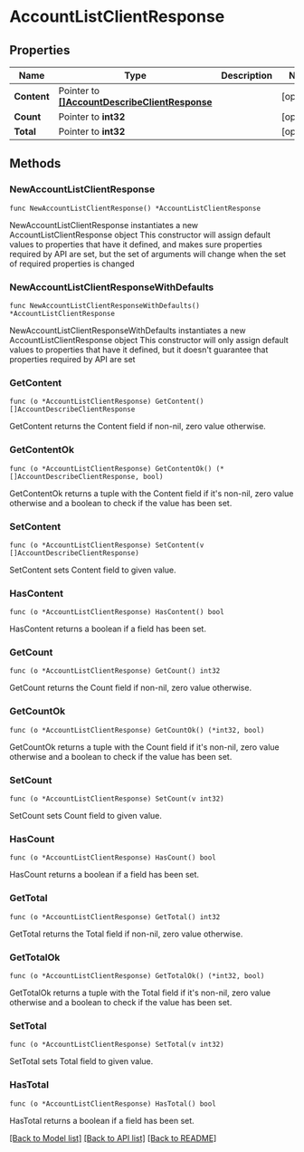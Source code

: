 # AccountListClientResponse

## Properties

Name | Type | Description | Notes
------------ | ------------- | ------------- | -------------
**Content** | Pointer to [**[]AccountDescribeClientResponse**](AccountDescribeClientResponse.md) |  | [optional] 
**Count** | Pointer to **int32** |  | [optional] 
**Total** | Pointer to **int32** |  | [optional] 

## Methods

### NewAccountListClientResponse

`func NewAccountListClientResponse() *AccountListClientResponse`

NewAccountListClientResponse instantiates a new AccountListClientResponse object
This constructor will assign default values to properties that have it defined,
and makes sure properties required by API are set, but the set of arguments
will change when the set of required properties is changed

### NewAccountListClientResponseWithDefaults

`func NewAccountListClientResponseWithDefaults() *AccountListClientResponse`

NewAccountListClientResponseWithDefaults instantiates a new AccountListClientResponse object
This constructor will only assign default values to properties that have it defined,
but it doesn't guarantee that properties required by API are set

### GetContent

`func (o *AccountListClientResponse) GetContent() []AccountDescribeClientResponse`

GetContent returns the Content field if non-nil, zero value otherwise.

### GetContentOk

`func (o *AccountListClientResponse) GetContentOk() (*[]AccountDescribeClientResponse, bool)`

GetContentOk returns a tuple with the Content field if it's non-nil, zero value otherwise
and a boolean to check if the value has been set.

### SetContent

`func (o *AccountListClientResponse) SetContent(v []AccountDescribeClientResponse)`

SetContent sets Content field to given value.

### HasContent

`func (o *AccountListClientResponse) HasContent() bool`

HasContent returns a boolean if a field has been set.

### GetCount

`func (o *AccountListClientResponse) GetCount() int32`

GetCount returns the Count field if non-nil, zero value otherwise.

### GetCountOk

`func (o *AccountListClientResponse) GetCountOk() (*int32, bool)`

GetCountOk returns a tuple with the Count field if it's non-nil, zero value otherwise
and a boolean to check if the value has been set.

### SetCount

`func (o *AccountListClientResponse) SetCount(v int32)`

SetCount sets Count field to given value.

### HasCount

`func (o *AccountListClientResponse) HasCount() bool`

HasCount returns a boolean if a field has been set.

### GetTotal

`func (o *AccountListClientResponse) GetTotal() int32`

GetTotal returns the Total field if non-nil, zero value otherwise.

### GetTotalOk

`func (o *AccountListClientResponse) GetTotalOk() (*int32, bool)`

GetTotalOk returns a tuple with the Total field if it's non-nil, zero value otherwise
and a boolean to check if the value has been set.

### SetTotal

`func (o *AccountListClientResponse) SetTotal(v int32)`

SetTotal sets Total field to given value.

### HasTotal

`func (o *AccountListClientResponse) HasTotal() bool`

HasTotal returns a boolean if a field has been set.


[[Back to Model list]](../README.md#documentation-for-models) [[Back to API list]](../README.md#documentation-for-api-endpoints) [[Back to README]](../README.md)


